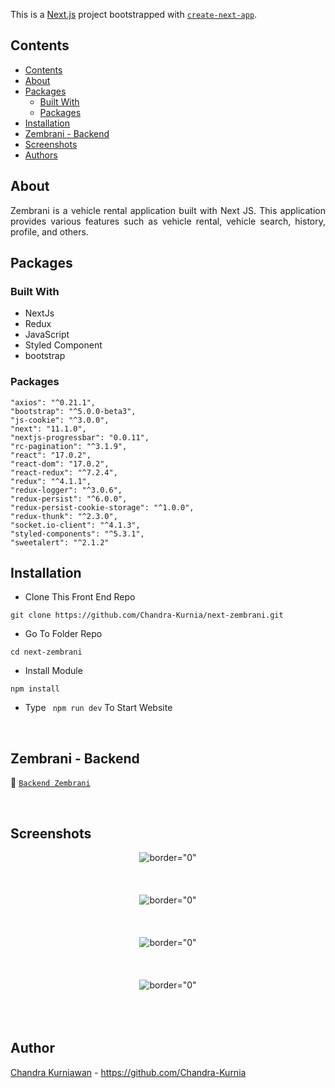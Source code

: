 This is a [Next.js](https://nextjs.org/) project bootstrapped with [`create-next-app`](https://github.com/vercel/next.js/tree/canary/packages/create-next-app).

## Contents

- [Contents](#contents)
- [About](#about)
- [Packages](#packages)
  - [Built With](#built-with)
  - [Packages](#packages-1)
- [Installation](#installation)
- [Zembrani - Backend](#zembrani-backend)
- [Screenshots](#screenshots)
- [Authors](#authors)

## About

<p align="justify">
Zembrani is a vehicle rental application built with Next JS.
This application provides various features such as vehicle rental, vehicle search, history, profile, and others.
</p>

## Packages

### Built With

- NextJs
- Redux
- JavaScript
- Styled Component
- bootstrap

### Packages

    "axios": "^0.21.1",
    "bootstrap": "^5.0.0-beta3",
    "js-cookie": "^3.0.0",
    "next": "11.1.0",
    "nextjs-progressbar": "0.0.11",
    "rc-pagination": "^3.1.9",
    "react": "17.0.2",
    "react-dom": "17.0.2",
    "react-redux": "^7.2.4",
    "redux": "^4.1.1",
    "redux-logger": "^3.0.6",
    "redux-persist": "^6.0.0",
    "redux-persist-cookie-storage": "^1.0.0",
    "redux-thunk": "^2.3.0",
    "socket.io-client": "^4.1.3",
    "styled-components": "^5.3.1",
    "sweetalert": "^2.1.2"

## Installation

- Clone This Front End Repo

```
git clone https://github.com/Chandra-Kurnia/next-zembrani.git

```

- Go To Folder Repo

```
cd next-zembrani
```

- Install Module

```
npm install
```

- Type ` npm run dev` To Start Website

<br/>

## Zembrani - Backend

:rocket: [`Backend Zembrani`](https://github.com/Chandra-Kurnia/express-zembrani.git)

<br/>

## Screenshots

<p align="center">
  <span>
   <img src="https://i.postimg.cc/W1GjJ8H0/landing.png"   alt= border="0" /> <br/><br/><br/><br/>
   <img src="https://i.postimg.cc/PqdHbDg9/type.png"   alt= border="0" /> <br/><br/><br/><br/>
   <img src="https://i.postimg.cc/qMCpp4cb/history.png"   alt= border="0" /> <br/><br/><br/><br/>
   <img src="https://i.postimg.cc/kg3q4zfn/profile.png"   alt= border="0" /> <br/><br/><br/><br/>
  </span>
</p>

## Author

[Chandra Kurniawan](https://github.com/Chandra-Kurnia) - https://github.com/Chandra-Kurnia
